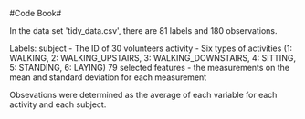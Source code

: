 #Code Book#

In the data set 'tidy_data.csv', there are 81 labels and 180 observations.

Labels:
subject - The ID of 30 volunteers
activity - Six types of activities (1: WALKING, 2: WALKING_UPSTAIRS, 3: WALKING_DOWNSTAIRS, 4: SITTING, 5: STANDING, 6: LAYING)
79 selected features - the measurements on the mean and standard deviation for each measurement

Obsevations were determined as the average of each variable for each activity and each subject.
